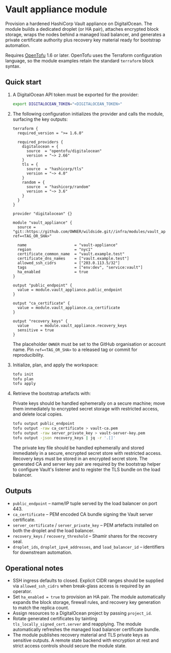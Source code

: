 # Vault appliance module

Provision a hardened HashiCorp Vault appliance on DigitalOcean. The module builds
a dedicated droplet (or HA pair), attaches encrypted block storage, wraps the
nodes behind a managed load balancer, and generates a private certificate
authority plus recovery key material ready for bootstrap automation.

Requires [OpenTofu](https://opentofu.org/docs/intro/install/) 1.6 or later. OpenTofu
uses the Terraform configuration language, so the module examples retain the
standard `terraform` block syntax.

## Quick start

1. A DigitalOcean API token must be exported for the provider:

   ```sh
   export DIGITALOCEAN_TOKEN="<DIGITALOCEAN_TOKEN>"
   ```

2. The following configuration initializes the provider and calls the module,
   surfacing the key outputs:

   ```hcl
   terraform {
     required_version = ">= 1.6.0"

     required_providers {
       digitalocean = {
         source  = "opentofu/digitalocean"
         version = "~> 2.66"
       }
       tls = {
         source  = "hashicorp/tls"
         version = "~> 4.0"
       }
       random = {
         source  = "hashicorp/random"
         version = "~> 3.6"
       }
     }
   }

   provider "digitalocean" {}

   module "vault_appliance" {
     source = "git::https://github.com/OWNER/wildside.git//infra/modules/vault_appliance?ref=<TAG_OR_SHA>"

     name                     = "vault-appliance"
     region                   = "nyc1"
     certificate_common_name  = "vault.example.test"
     certificate_dns_names    = ["vault.example.test"]
     allowed_ssh_cidrs        = ["203.0.113.5/32"]
     tags                     = ["env:dev", "service:vault"]
     ha_enabled               = true
   }

   output "public_endpoint" {
     value = module.vault_appliance.public_endpoint
   }

   output "ca_certificate" {
     value = module.vault_appliance.ca_certificate
   }

   output "recovery_keys" {
     value     = module.vault_appliance.recovery_keys
     sensitive = true
   }
   ```

   The placeholder `OWNER` must be set to the GitHub organisation or account
   name. Pin `ref=<TAG_OR_SHA>` to a released tag or commit for reproducibility.

3. Initialize, plan, and apply the workspace:

   ```sh
   tofu init
   tofu plan
   tofu apply
   ```

4. Retrieve the bootstrap artefacts with:

   Private keys should be handled ephemerally on a secure machine; move them
   immediately to encrypted secret storage with restricted access, and delete
   local copies.

   ```sh
   tofu output public_endpoint
   tofu output -raw ca_certificate > vault-ca.pem
   tofu output -raw server_private_key > vault-server-key.pem
   tofu output -json recovery_keys | jq -r '.[]'
   ```

   The private key file should be handled ephemerally and stored immediately in
   a secure, encrypted secret store with restricted access. Recovery keys must
   be stored in an encrypted secret store. The generated CA and server key pair
   are required by the bootstrap helper to configure Vault's listener and to
   register the TLS bundle on the load balancer.

## Outputs

- `public_endpoint` – name/IP tuple served by the load balancer on port 443.
- `ca_certificate` – PEM encoded CA bundle signing the Vault server certificate.
- `server_certificate` / `server_private_key` – PEM artefacts installed on both
  the droplet and the load balancer.
- `recovery_keys` / `recovery_threshold` – Shamir shares for the recovery seal.
- `droplet_ids`, `droplet_ipv4_addresses`, and `load_balancer_id` – identifiers
  for downstream automation.

## Operational notes

- SSH ingress defaults to closed. Explicit CIDR ranges should be supplied via
  `allowed_ssh_cidrs` when break-glass access is required by an operator.
- Set `ha_enabled = true` to provision an HA pair. The module automatically
  expands the block storage, firewall rules, and recovery key generation to
  match the replica count.
- Assign resources to a DigitalOcean project by passing `project_id`.
- Rotate generated certificates by tainting `tls_locally_signed_cert.server`
  and reapplying. The module automatically refreshes the managed load balancer
  certificate bundle.
- The module publishes recovery material and TLS private keys as sensitive
  outputs. A remote state backend with encryption at rest and strict access
  controls should secure the module state.
